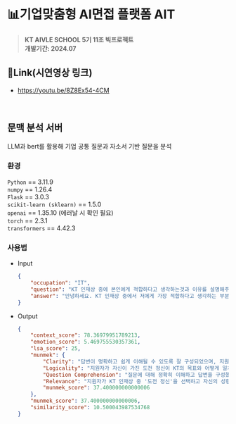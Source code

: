# 📊기업맞춤형 AI면접 플랫폼 AIT
> **KT AIVLE SCHOOL 5기 11조 빅프로젝트**<br/> **개발기간: 2024.07**
>

## 🔗Link(시연영상 링크)
 - https://youtu.be/8Z8Ex54-4CM
<br>

## 문맥 분석 서버
LLM과 bert를 활용해 기업 공통 질문과 자소서 기반 질문을 분석

### 환경
`Python` == 3.11.9    
`numpy` == 1.26.4   
`Flask` == 3.0.3   
`scikit-learn (sklearn)` == 1.5.0   
`openai` == 1.35.10 (에러날 시 확인 필요)   
`torch` == 2.3.1   
`transformers` == 4.42.3   

### 사용법

- Input
    ```Json
    {
        "occupation": "IT",
        "question": "KT 인재상 중에 본인에게 적합하다고 생각하는것과 이유를 설명해주세요",
        "answer": "안녕하세요. KT 인재상 중에서 저에게 가장 적합하다고 생각하는 부분은 도전 정신입니다. 저는 항상 새로운 도전과 목표를 설정하며 성장을 추구하는 사람입니다. 예를 들어, 대학 시절에는 학업과 병행하여 다양한 프로젝트와 인턴십에 참여하면서 실무 경험을 쌓았습니다. 이러한 경험들은 저의 문제 해결 능력과 창의성을 크게 향상시켜 주었고, 이는 곧 KT의 혁신적인 사업 환경에서도 큰 도움이 될 것이라고 생각합니다. 또한, 저는 변화에 빠르게 적응하며 새로운 기술과 트렌드를 학습하는 것을 즐깁니다. KT는 빠르게 변화하는 ICT 산업의 선두주자로서 지속적인 혁신과 발전을 추구하는 기업입니다. 따라서 저의 도전 정신과 학습 능력은 KT의 목표와 매우 부합한다고 생각합니다. 마지막으로, 도전 정신은 팀워크와 협업에서도 중요한 요소라고 생각합니다. 저는 다양한 팀 프로젝트를 통해 협력하고 소통하는 능력을 키워왔으며, 이를 바탕으로 KT의 다양한 부서와 협력하여 성공적인 결과를 만들어낼 자신이 있습니다. 감사합니다."
    }
    ```
- Output
    ```Json
    {
        "context_score": 78.36979951789213,
        "emotion_score": 5.469755530357361,
        "lsa_score": 25,
        "munmek": {
            "Clarity": "답변이 명확하고 쉽게 이해될 수 있도록 잘 구성되었으며, 지원자의 도전 정신과 이를 뒷받침하는 사례가 명료하게 제시되었습니다. 다만 명확성을 더 높이려면 구체적인 프로젝트 이름이나 인턴십 세부 내용을 추가하는 것이 바람직합니다.",
            "Logicality": "지원자가 자신이 가진 도전 정신이 KT의 목표와 어떻게 일치하는지를 논리적으로 설명했습니다. 대학 시절의 경험과 결과를 구체적으로 제시하여 논리적인 연관성을 높였으나, 더 다양한 사례가 있었다면 더 높은 점수를 줄 수 있었을 것입니다.",
            "Question Comprehension": "질문에 대해 정확히 이해하고 답변을 구성했으며, KT가 추구하는 인재상과 자신의 특성을 연결지어 설명한 점이 매우 좋았습니다. 다만, 약간의 추가 정보가 제공되었다면 최상의 점수를 받을 수 있을 것입니다.",
            "Relevance": "지원자가 KT 인재상 중 '도전 정신'을 선택하고 자신의 성향과 경험을 구체적으로 설명하였습니다. KT의 혁신적이고 빠르게 변화하는 환경에 잘 맞는다고 평가했습니다. 점수를 내린 이유는 다루지 않은 다른 인재상의 요소가 있을 수 있다는 점입니다.",
            "munmek_score": 37.400000000000006
        },
        "munmek_score": 37.400000000000006,
        "similarity_score": 10.500043987534768
    }
    ```
